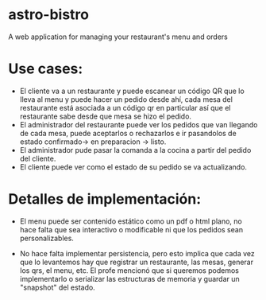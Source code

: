 # astro-bistro
A web application for managing your restaurant's menu and orders

# Use cases:
- El cliente va a un restaurante y puede escanear un código QR que lo lleva al menu y puede hacer un pedido desde ahí, cada mesa del restaurante está asociada a un código qr en particular así que el restaurante sabe desde que mesa se hizo el pedido.
- El administrador del restaurante puede ver los pedidos que van llegando de cada mesa, puede aceptarlos o rechazarlos e ir pasandolos de estado confirmado-> en preparacion -> listo.
- El administrador pude pasar la comanda a la cocina a partir del pedido del cliente.
- El cliente puede ver como el estado de su pedido se va actualizando.

# Detalles de implementación:
* El menu puede ser contenido estático como un pdf o html plano, no hace falta que sea interactivo o modificable ni que los pedidos sean personalizables.
- No hace falta implementar persistencia, pero esto implica que cada vez que lo levantemos hay que registrar un restaurante, las mesas, generar los qrs, el menu, etc. El profe mencionó que si queremos podemos implementarlo o serializar las estructuras de memoria y guardar un "snapshot" del estado.
